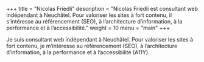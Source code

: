 +++
title = "Nicolas Friedli"
description = "Nicolas Friedli est consultant web indépendant à Neuchâtel. Pour valoriser les sites à fort contenu, il s’intéresse au référencement (SEO), à l’architecture d’information, à la performance et à l’accessibilité."
weight = 10
menu = "main"
+++

Je suis consultant web indépendant à Neuchâtel. Pour valoriser les sites à fort contenu, je m’intéresse au référencement (SEO), à l’architecture d’information, à la performance et à l’accessibilité (A11Y).

